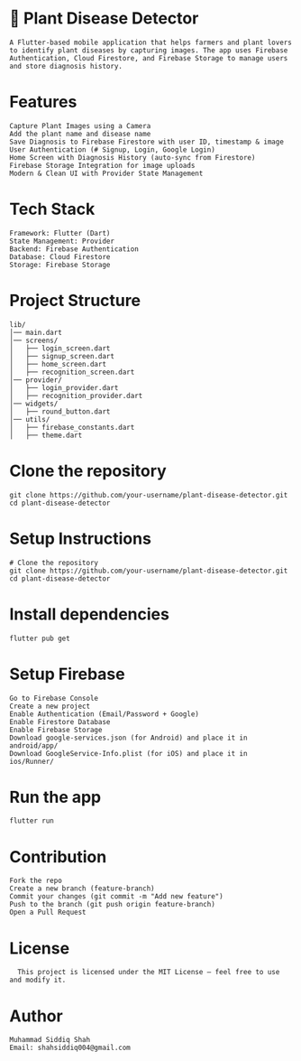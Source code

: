# 🌱 Plant Disease Detector
    A Flutter-based mobile application that helps farmers and plant lovers to identify plant diseases by capturing images. The app uses Firebase Authentication, Cloud Firestore, and Firebase Storage to manage users and store diagnosis history.

# Features
    Capture Plant Images using a Camera
    Add the plant name and disease name
    Save Diagnosis to Firebase Firestore with user ID, timestamp & image
    User Authentication (# Signup, Login, Google Login)
    Home Screen with Diagnosis History (auto-sync from Firestore)
    Firebase Storage Integration for image uploads
    Modern & Clean UI with Provider State Management

# Tech Stack
    Framework: Flutter (Dart)
    State Management: Provider
    Backend: Firebase Authentication
    Database: Cloud Firestore
    Storage: Firebase Storage

# Project Structure
    lib/
    │── main.dart
    │── screens/
    │   ├── login_screen.dart
    │   ├── signup_screen.dart
    │   ├── home_screen.dart
    │   ├── recognition_screen.dart
    │── provider/
    │   ├── login_provider.dart
    │   ├── recognition_provider.dart
    │── widgets/
    │   ├── round_button.dart
    │── utils/
    │   ├── firebase_constants.dart
    │   ├── theme.dart

# Clone the repository
    git clone https://github.com/your-username/plant-disease-detector.git
    cd plant-disease-detector

# Setup Instructions
    # Clone the repository
    git clone https://github.com/your-username/plant-disease-detector.git
    cd plant-disease-detector

# Install dependencies
    flutter pub get

# Setup Firebase
    Go to Firebase Console
    Create a new project
    Enable Authentication (Email/Password + Google)
    Enable Firestore Database
    Enable Firebase Storage
    Download google-services.json (for Android) and place it in android/app/
    Download GoogleService-Info.plist (for iOS) and place it in ios/Runner/
# Run the app
    flutter run

# Contribution

    Fork the repo
    Create a new branch (feature-branch)
    Commit your changes (git commit -m "Add new feature")
    Push to the branch (git push origin feature-branch)
    Open a Pull Request

# License
      This project is licensed under the MIT License – feel free to use and modify it.

# Author
    Muhammad Siddiq Shah
    Email: shahsiddiq004@gmail.com

